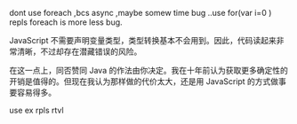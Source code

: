 
dont use foreach ,bcs async ,maybe somew time bug ..use
for(var i=0 ) repls foreach is more less bug.



JavaScript 不需要声明变量类型，类型转换基本不会用到。因此，代码读起来非常清晰，不过却存在潜藏错误的风险。

在这一点上，同否赞同 Java 的作法由你决定。我在十年前认为获取更多确定性的开销是值得的。但现在我认为那样做的代价太大，还是用 JavaScript 的方式做事要容易得多。

use ex rpls rtvl
